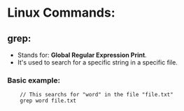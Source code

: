 # Linux Commands:

## grep:
- Stands for: **Global Regular Expression Print**.
- It's used to search for a specific string in a specific file.

### Basic example:
```shell
    // This searchs for "word" in the file "file.txt"
    grep word file.txt
```